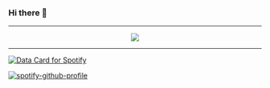 <div id="header" align="center">
<img src="https://komarev.com/ghpvc/?username=brusvv&style=flat-square&color=blue" alt=""/>
</div>

### Hi there 👋

---
<div id="header" align="center">
<a href="https://u8views.com/github/brusvv"><img src="https://u8views.com/api/v1/github/profiles/55412131/views/day-week-month-total-count.svg"></a>
</div>

---  
<a href="https://data-card-for-spotify.herokuapp.com/card?user_id=lestatik">
  <img src="https://data-card-for-spotify.herokuapp.com/api/card?user_id=lestatik" alt="Data Card for Spotify">
</a>

[![spotify-github-profile](https://spotify-github-profile.vercel.app/api/view?uid=lestatik&cover_image=true&theme=novatorem&show_offline=false&background_color=121212&interchange=true&bar_color=53b14f&bar_color_cover=false)](https://spotify-github-profile.vercel.app/api/view?uid=lestatik&redirect=true)
